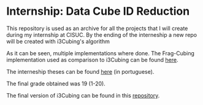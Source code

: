 # Internship: Data Cube ID Reduction

This repository is used as an archive for all the projects that I will create during my internship at CISUC.
By the ending of the interneship a new repo will be created with i3Cubing's algorithm

As it can be seen, multiple implementations where done.
The Frag-Cubing implementation used as comparison to i3Cubing can be found [here](/Project%204/src/notUsingFastUtil).

The interneship theses can be found [here](/MarcoDomingues_2018013362_RelatórioEstagio.pdf) (in portuguese).

The final grade obtained was 19 (1-20).

The final version of i3Cubing can be found in this [repository](https://github.com/Blaldas/i3Cubing).
